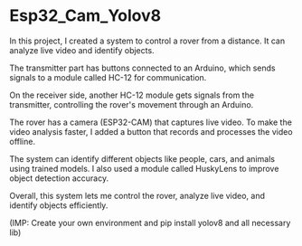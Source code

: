 # Esp32_Cam_Yolov8

In this project, I created a system to control a rover from a distance. It can analyze live video and identify objects. 

The transmitter part has buttons connected to an Arduino, which sends signals to a module called HC-12 for communication.

On the receiver side, another HC-12 module gets signals from the transmitter, controlling the rover's movement through an Arduino.

The rover has a camera (ESP32-CAM) that captures live video. To make the video analysis faster, I added a button that records and processes the video offline.

The system can identify different objects like people, cars, and animals using trained models. I also used a module called HuskyLens to improve object detection accuracy.

Overall, this system lets me control the rover, analyze live video, and identify objects efficiently.

(IMP: Create your own environment and pip install yolov8 and all necessary lib)
